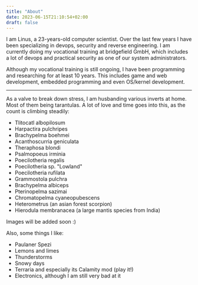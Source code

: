```yaml
---
title: "About"
date: 2023-06-15T21:10:54+02:00
draft: false
---
```


I am Linus, a 23-years-old computer scientist. Over the last few years I have been specializing in
devops, security and reverse engineering. I am currently doing my vocational training at bridgefield GmbH, which
includes a lot of devops and practical security as one of our system administrators.

Although my vocational training is still ongoing, I have been programming and researching for at least 10 years.
This includes game and web development, embedded programming and even OS/kernel development.

---

As a valve to break down stress, I am husbanding various inverts at home. Most of them being tarantulas.
A lot of love and time goes into this, as the count is climbing steadily:
- Tlitocatl albopilosum
- Harpactira pulchripes
- Brachypelma boehmei
- Acanthoscurria geniculata
- Theraphosa blondi
- Psalmopoeus irminia
- Poecilotheria regalis
- Poecilotheria sp. "Lowland"
- Poecilotheria rufilata
- Grammostola pulchra
- Brachypelma albiceps
- Pterinopelma sazimai
- Chromatopelma cyaneopubescens
- Heterometrus (an asian forest scorpion)
- Hierodula membranacea (a large mantis species from India)

Images will be added soon :)

Also, some things I like:
- Paulaner Spezi
- Lemons and limes
- Thunderstorms
- Snowy days
- Terraria and especially its Calamity mod (play it!)
- Electronics, although I am still very bad at it